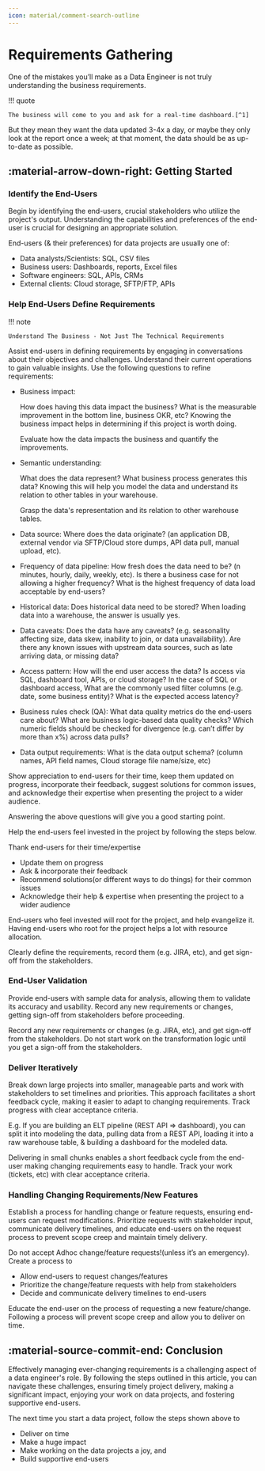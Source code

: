 ```yaml
---
icon: material/comment-search-outline
---
```


# Requirements Gathering

One of the mistakes you’ll make as a Data Engineer is not truly understanding the
business requirements.

!!! quote

    The business will come to you and ask for a real-time dashboard.[^1]

But they mean they want the data updated 3-4x a day, or maybe they only look at
the report once a week; at that moment, the data should be as up-to-date as
possible.

## :material-arrow-down-right: Getting Started

### Identify the End-Users

Begin by identifying the end-users, crucial stakeholders who utilize the project's
output. Understanding the capabilities and preferences of the end-user is crucial
for designing an appropriate solution.

End-users (& their preferences) for data projects are usually one of:

- Data analysts/Scientists: SQL, CSV files
- Business users: Dashboards, reports, Excel files
- Software engineers: SQL, APIs, CRMs
- External clients: Cloud storage, SFTP/FTP, APIs

### Help End-Users Define Requirements

!!! note

    Understand The Business - Not Just The Technical Requirements

Assist end-users in defining requirements by engaging in conversations about their
objectives and challenges. Understand their current operations to gain valuable
insights. Use the following questions to refine requirements:

-   Business impact:

    How does having this data impact the business? What is the measurable improvement
    in the bottom line, business OKR, etc? Knowing the business impact helps in
    determining if this project is worth doing.

    Evaluate how the data impacts the business and quantify the improvements.

-   Semantic understanding:

    What does the data represent? What business process generates this data?
    Knowing this will help you model the data and understand its relation to other
    tables in your warehouse.

    Grasp the data's representation and its relation to other warehouse tables.

- Data source: Where does the data originate? (an application DB, external vendor via SFTP/Cloud store dumps, API data pull, manual upload, etc).

- Frequency of data pipeline: How fresh does the data need to be? (n minutes, hourly, daily, weekly, etc). Is there a business case for not allowing a higher frequency? What is the highest frequency of data load acceptable by end-users?

- Historical data: Does historical data need to be stored? When loading data into a warehouse, the answer is usually yes.

- Data caveats: Does the data have any caveats? (e.g. seasonality affecting size, data skew, inability to join, or data unavailability). Are there any known issues with upstream data sources, such as late arriving data, or missing data?

- Access pattern: How will the end user access the data? Is access via SQL, dashboard tool, APIs, or cloud storage? In the case of SQL or dashboard access, What are the commonly used filter columns (e.g. date, some business entity)? What is the expected access latency?

- Business rules check (QA): What data quality metrics do the end-users care about? What are business logic-based data quality checks? Which numeric fields should be checked for divergence (e.g. can’t differ by more than x%) across data pulls?

- Data output requirements: What is the data output schema? (column names, API field names, Cloud storage file name/size, etc)

Show appreciation to end-users for their time, keep them updated on progress,
incorporate their feedback, suggest solutions for common issues, and acknowledge
their expertise when presenting the project to a wider audience.

Answering the above questions will give you a good starting point.

Help the end-users feel invested in the project by following the steps below.

Thank end-users for their time/expertise

- Update them on progress
- Ask & incorporate their feedback
- Recommend solutions(or different ways to do things) for their common issues
- Acknowledge their help & expertise when presenting the project to a wider audience

End-users who feel invested will root for the project, and help evangelize it.
Having end-users who root for the project helps a lot with resource allocation.

Clearly define the requirements, record them (e.g. JIRA, etc), and get sign-off
from the stakeholders.

### End-User Validation

Provide end-users with sample data for analysis, allowing them to validate its
accuracy and usability. Record any new requirements or changes, getting sign-off
from stakeholders before proceeding.

Record any new requirements or changes (e.g. JIRA, etc), and get sign-off from
the stakeholders. Do not start work on the transformation logic until you get a
sign-off from the stakeholders.

### Deliver Iteratively

Break down large projects into smaller, manageable parts and work with stakeholders
to set timelines and priorities.
This approach facilitates a short feedback cycle, making it easier to adapt to
changing requirements. Track progress with clear acceptance criteria.

E.g. If you are building an ELT pipeline (REST API => dashboard), you can split
it into modeling the data, pulling data from a REST API, loading it into a raw
warehouse table, & building a dashboard for the modeled data.

Delivering in small chunks enables a short feedback cycle from the end-user making
changing requirements easy to handle. Track your work (tickets, etc) with clear
acceptance criteria.

### Handling Changing Requirements/New Features

Establish a process for handling change or feature requests, ensuring end-users
can request modifications.
Prioritize requests with stakeholder input, communicate delivery timelines, and
educate end-users on the request process to prevent scope creep and maintain
timely delivery.

Do not accept Adhoc change/feature requests!(unless it’s an emergency). Create a process to

- Allow end-users to request changes/features
- Prioritize the change/feature requests with help from stakeholders
- Decide and communicate delivery timelines to end-users

Educate the end-user on the process of requesting a new feature/change.
Following a process will prevent scope creep and allow you to deliver on time.

## :material-source-commit-end: Conclusion

Effectively managing ever-changing requirements is a challenging aspect of a
data engineer's role. By following the steps outlined in this article, you can
navigate these challenges, ensuring timely project delivery, making a significant
impact, enjoying your work on data projects, and fostering supportive end-users.

The next time you start a data project, follow the steps shown above to

- Deliver on time
- Make a huge impact
- Make working on the data projects a joy, and
- Build supportive end-users

[^1]: [Becoming a Better Data Engineer Tips](https://seattledataguy.substack.com/p/becoming-a-better-data-engineer-tips)
[^2]: https://www.startdataengineering.com/post/n-questions-data-pipeline-req/
